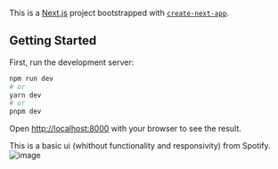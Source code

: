 This is a [Next.js](https://nextjs.org/) project bootstrapped with [`create-next-app`](https://github.com/vercel/next.js/tree/canary/packages/create-next-app).

## Getting Started

First, run the development server:

```bash
npm run dev
# or
yarn dev
# or
pnpm dev
```

Open [http://localhost:8000](http://localhost:8000) with your browser to see the result.

This is a basic ui (whithout functionality and responsivity) from Spotify.
![image](https://github.com/ThiagoIvens/Spotify-ui-clone/assets/49540399/aa1cb319-bd1a-412c-b091-65915b0a517c)

